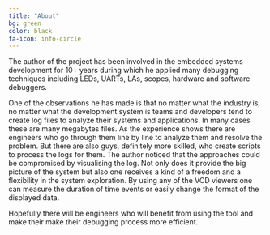 ```yaml
---
title: "About"
bg: green
color: black
fa-icon: info-circle
---
```


The author of the project has been involved in the embedded systems development for 10+ years during which 
he applied many debugging techniques including LEDs, UARTs, LAs, scopes, hardware and software debuggers.

One of the observations he has made is that no matter what the industry is, no matter what the development system is
teams and developers tend to create log files to analyze their systems and applications. In many cases these are many
megabytes files. As the experience shows there are engineers who go through them line by line to
analyze them and resolve the problem. But there are also guys, definitely more skilled, who create scripts to
process the logs for them. The author noticed that the approaches could be compromised by visualising the log. Not only does it provide the
big picture of the system but also one receives a kind of a freedom and a flexibility in the system exploration. By using any of the VCD viewers
one can measure the duration of time events or easily change the format of the displayed data.

Hopefully there will be engineers who will benefit from using the tool and make their make their debugging process more efficient. 
